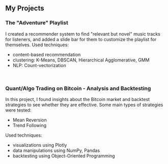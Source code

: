 ## My Projects
### The "Adventure" Playlist
I created a recommender system to find "relevant but novel" music tracks for listeners, and added a slide bar for them to customize the playlist for themselves.
Used techniques:
- content-based recommendation
- clustering: K-Means, DBSCAN, Hierarchical Agglomerative, GMM
- NLP: Count-vectorization

&nbsp;

### Quant/Algo Trading on Bitcoin - Analysis and Backtesting
In this project, I found insights about the Bitcoin market and backtest strategies to see whether they are effective.
Some main types of strategies were tested:
- Mean Reversion
- Trend Following

Used techniques:
- visualizations using Plotly
- data manipulations using NumPy, Pandas
- backtesting using Object-Oriented Programming

<!--
**jonathan-yeung/jonathan-yeung** is a ✨ _special_ ✨ repository because its `README.md` (this file) appears on your GitHub profile.

Here are some ideas to get you started:

- 🔭 I’m currently working on ...
- 🌱 I’m currently learning ...
- 👯 I’m looking to collaborate on ...
- 🤔 I’m looking for help with ...
- 💬 Ask me about ...
- 📫 How to reach me: ...
- 😄 Pronouns: ...
- ⚡ Fun fact: ...
-->
